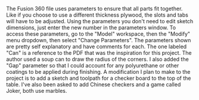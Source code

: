 The Fusion 360 file uses parameters to ensure that all parts fit together. Like if you choose to use a different thickness plywood, the slots and tabs will have to be adjusted. Using the parameters you don't need to edit sketch dimensions, just enter the new number in the parameters window.
To access these parameters, go to the "Model" workspace, then the "Modify" menu dropdown, then select "Change Parameters".
The parameters shown are pretty self explanatory and have comments for each. The one labeled "Can" is a reference to the PDF that was the inspiration for this project. The author used a soup can to draw the radius of the corners. I also added the "Gap" parameter so that I could account for any polyurethane or other coatings to be applied during finishing. 
A modification I plan to make to the project is to add a sketch and toolpath for a checker board to the top of the table. I've also been asked to add Chinese checkers and a game called Joker, both use marbles.  
